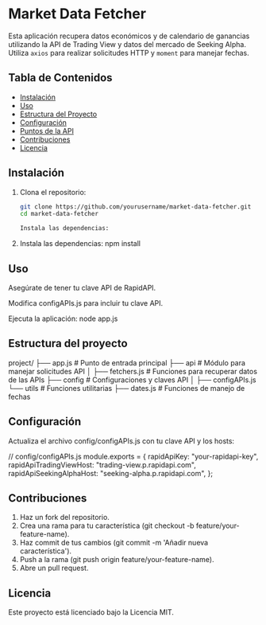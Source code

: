 # Market Data Fetcher

Esta aplicación recupera datos económicos y de calendario de ganancias utilizando la API de Trading View y datos del mercado de Seeking Alpha. Utiliza `axios` para realizar solicitudes HTTP y `moment` para manejar fechas.

## Tabla de Contenidos

- [Instalación](#instalación)
- [Uso](#uso)
- [Estructura del Proyecto](#estructura-del-proyecto)
- [Configuración](#configuración)
- [Puntos de la API](#puntos-de-la-api)
- [Contribuciones](#contribuciones)
- [Licencia](#licencia)

## Instalación

1. Clona el repositorio:

   ```sh
   git clone https://github.com/yourusername/market-data-fetcher.git
   cd market-data-fetcher

   Instala las dependencias:

2. Instala las dependencias:
npm install

## Uso
Asegúrate de tener tu clave API de RapidAPI.

Modifica configAPIs.js para incluir tu clave API.

Ejecuta la aplicación:
node app.js

## Estructura del proyecto
project/
├── app.js          # Punto de entrada principal
├── api             # Módulo para manejar solicitudes API
│   ├── fetchers.js # Funciones para recuperar datos de las APIs
├── config          # Configuraciones y claves API
│   ├── configAPIs.js
└── utils           # Funciones utilitarias
    ├── dates.js    # Funciones de manejo de fechas


## Configuración
Actualiza el archivo config/configAPIs.js con tu clave API y los hosts:

// config/configAPIs.js
module.exports = {
  rapidApiKey: "your-rapidapi-key",
  rapidApiTradingViewHost: "trading-view.p.rapidapi.com",
  rapidApiSeekingAlphaHost: "seeking-alpha.p.rapidapi.com",
};


## Contribuciones
1. Haz un fork del repositorio.
2. Crea una rama para tu característica (git checkout -b feature/your-feature-name).
3. Haz commit de tus cambios (git commit -m 'Añadir nueva característica').
4. Push a la rama (git push origin feature/your-feature-name).
5. Abre un pull request.


## Licencia
Este proyecto está licenciado bajo la Licencia MIT.